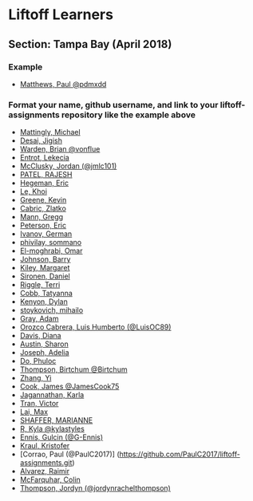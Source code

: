 # Liftoff Learners

## Section: Tampa Bay (April 2018)

### Example
- [Matthews, Paul @pdmxdd](https://github.com/pdmxdd/liftoff-assignments)

### Format your name, github username, and link to your liftoff-assignments repository like the example above

- [Mattingly, Michael]()
- [Desai, Jigish]()
- [Warden, Brian @vonflue](https://github.com/vonflue/liftoff-assignments)
- [Entrot, Lekecia]()
- [McClusky, Jordan (@jmlc101)](https://github.com/jmlc101/liftoff-assignments)
- [PATEL, RAJESH]()
- [Hegeman, Eric]()
- [Le, Khoi]()
- [Greene, Kevin]()
- [Cabric, Zlatko]()
- [Mann, Gregg]()
- [Peterson, Eric]()
- [Ivanov, German]()
- [phivilay, sommano]()
- [El-moghrabi, Omar]()
- [Johnson, Barry]()
- [Kiley, Margaret]()
- [Sironen, Daniel]()
- [Riggle, Terri]()
- [Cobb, Tatyanna]()
- [Kenyon, Dylan]()
- [stoykovich, mihailo]()
- [Gray, Adam]()
- [Orozco Cabrera, Luis Humberto (@LuisOC89)](https://github.com/LuisOC89/liftoff-assignments)
- [Davis, Diana]()
- [Austin, Sharon]()
- [Joseph, Adelia]()
- [Do, Phuloc]()
- [Thompson, Birtchum @Birtchum](https://github.com/Birtchum/liftoff-assignments)
- [Zhang, Yi]()
- [Cook, James @JamesCook75](https://github.com/JamesCook75/liftoff-assignments)
- [Jagannathan, Karla]()
- [Tran, Victor]()
- [Lai, Max]()
- [SHAFFER, MARIANNE]()
- [R, Kyla @kylastyles](https://github.com/kylastyles/liftoff-assignments)
- [Ennis, Gulcin (@G-Ennis)](https://github.com/G-Ennis/liftoff-assignments)
- [Kraul, Kristofer]()
- [Corrao, Paul (@PaulC2017)]  (https://github.com/PaulC2017/liftoff-assignments.git)
- [Alvarez, Raimir]()
- [McFarquhar, Colin]()
- [Thompson, Jordyn (@jordynrachelthompson)](https://github.com/JordynRachelThompson/liftoff-assignments.git)
